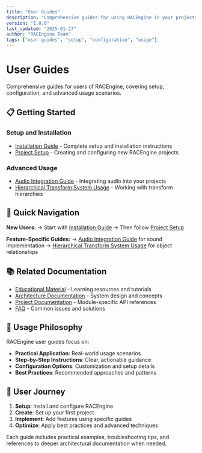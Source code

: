 ```yaml
---
title: "User Guides"
description: "Comprehensive guides for using RACEngine in your projects"
version: "1.0.0"
last_updated: "2025-01-27"
author: "RACEngine Team"
tags: ["user-guides", "setup", "configuration", "usage"]
---
```


# User Guides

Comprehensive guides for users of RACEngine, covering setup, configuration, and advanced usage scenarios.

## 📋 Getting Started

### Setup and Installation
- [Installation Guide](installation-guide.md) - Complete setup and installation instructions
- [Project Setup](project-setup.md) - Creating and configuring new RACEngine projects

### Advanced Usage
- [Audio Integration Guide](AUDIO_INTEGRATION_GUIDE.md) - Integrating audio into your projects
- [Hierarchical Transform System Usage](HierarchicalTransformSystemUsage.md) - Working with transform hierarchies

## 🎯 Quick Navigation

**New Users:**
→ Start with [Installation Guide](installation-guide.md)
→ Then follow [Project Setup](project-setup.md)

**Feature-Specific Guides:**
→ [Audio Integration Guide](AUDIO_INTEGRATION_GUIDE.md) for sound implementation
→ [Hierarchical Transform System Usage](HierarchicalTransformSystemUsage.md) for object relationships

## 📚 Related Documentation

- [Educational Material](../educational-material/) - Learning resources and tutorials
- [Architecture Documentation](../architecture/) - System design and concepts
- [Project Documentation](../projects/) - Module-specific API references
- [FAQ](../faq/) - Common issues and solutions

## 🔧 Usage Philosophy

RACEngine user guides focus on:

- **Practical Application**: Real-world usage scenarios
- **Step-by-Step Instructions**: Clear, actionable guidance
- **Configuration Options**: Customization and setup details
- **Best Practices**: Recommended approaches and patterns

## 🔄 User Journey

1. **Setup**: Install and configure RACEngine
2. **Create**: Set up your first project
3. **Implement**: Add features using specific guides
4. **Optimize**: Apply best practices and advanced techniques

Each guide includes practical examples, troubleshooting tips, and references to deeper architectural documentation when needed.